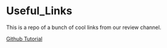 # Useful_Links
This is a repo of a bunch of cool links from our review channel.


[Github Tutorial](https://try.github.io)
